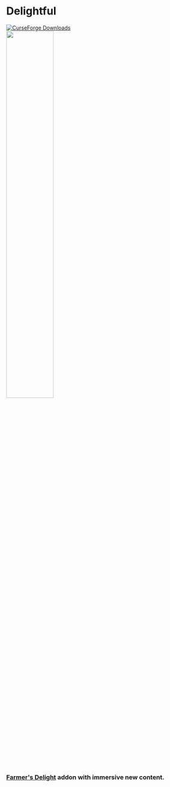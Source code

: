 # Delightful

<a href="https://www.curseforge.com/minecraft/mc-mods/delightful">
  <img src="http://cf.way2muchnoise.eu/637529.svg" alt="CurseForge Downloads">
</a>
<br>
<img src="https://i.imgur.com/sC7sSiQ.png" width="50%">

### **[Farmer's Delight](https://github.com/vectorwing/FarmersDelight)** addon with immersive new content.
